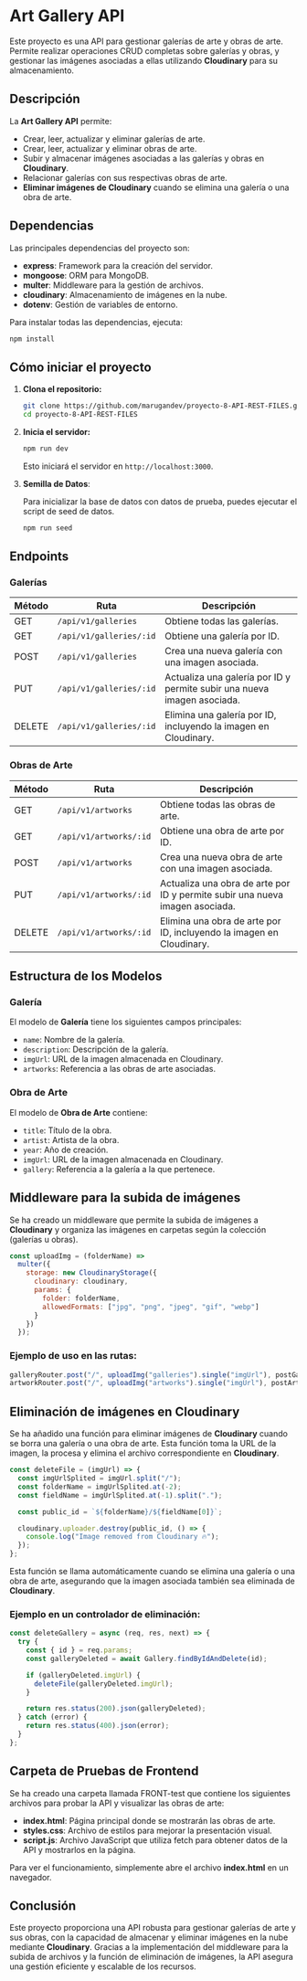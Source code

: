 # Art Gallery API

Este proyecto es una API para gestionar galerías de arte y obras de arte. Permite realizar operaciones CRUD completas sobre galerías y obras, y gestionar las imágenes asociadas a ellas utilizando **Cloudinary** para su almacenamiento.

## **Descripción**

La **Art Gallery API** permite:

- Crear, leer, actualizar y eliminar galerías de arte.
- Crear, leer, actualizar y eliminar obras de arte.
- Subir y almacenar imágenes asociadas a las galerías y obras en **Cloudinary**.
- Relacionar galerías con sus respectivas obras de arte.
- **Eliminar imágenes de Cloudinary** cuando se elimina una galería o una obra de arte.

## **Dependencias**

Las principales dependencias del proyecto son:

- **express**: Framework para la creación del servidor.
- **mongoose**: ORM para MongoDB.
- **multer**: Middleware para la gestión de archivos.
- **cloudinary**: Almacenamiento de imágenes en la nube.
- **dotenv**: Gestión de variables de entorno.

Para instalar todas las dependencias, ejecuta:

```bash
npm install
```

## **Cómo iniciar el proyecto**

1. **Clona el repositorio:**

   ```bash
   git clone https://github.com/marugandev/proyecto-8-API-REST-FILES.git
   cd proyecto-8-API-REST-FILES
   ```

2. **Inicia el servidor:**

   ```bash
   npm run dev
   ```

   Esto iniciará el servidor en `http://localhost:3000`.

3. **Semilla de Datos**:

   Para inicializar la base de datos con datos de prueba, puedes ejecutar el script de seed de datos.

   ```bash
   npm run seed
   ```

## **Endpoints**

### **Galerías**

| Método | Ruta                    | Descripción                                                             |
| ------ | ----------------------- | ----------------------------------------------------------------------- |
| GET    | `/api/v1/galleries`     | Obtiene todas las galerías.                                             |
| GET    | `/api/v1/galleries/:id` | Obtiene una galería por ID.                                             |
| POST   | `/api/v1/galleries`     | Crea una nueva galería con una imagen asociada.                         |
| PUT    | `/api/v1/galleries/:id` | Actualiza una galería por ID y permite subir una nueva imagen asociada. |
| DELETE | `/api/v1/galleries/:id` | Elimina una galería por ID, incluyendo la imagen en Cloudinary.         |

### **Obras de Arte**

| Método | Ruta                   | Descripción                                                                  |
| ------ | ---------------------- | ---------------------------------------------------------------------------- |
| GET    | `/api/v1/artworks`     | Obtiene todas las obras de arte.                                             |
| GET    | `/api/v1/artworks/:id` | Obtiene una obra de arte por ID.                                             |
| POST   | `/api/v1/artworks`     | Crea una nueva obra de arte con una imagen asociada.                         |
| PUT    | `/api/v1/artworks/:id` | Actualiza una obra de arte por ID y permite subir una nueva imagen asociada. |
| DELETE | `/api/v1/artworks/:id` | Elimina una obra de arte por ID, incluyendo la imagen en Cloudinary.         |

## **Estructura de los Modelos**

### **Galería**

El modelo de **Galería** tiene los siguientes campos principales:

- `name`: Nombre de la galería.
- `description`: Descripción de la galería.
- `imgUrl`: URL de la imagen almacenada en Cloudinary.
- `artworks`: Referencia a las obras de arte asociadas.

### **Obra de Arte**

El modelo de **Obra de Arte** contiene:

- `title`: Título de la obra.
- `artist`: Artista de la obra.
- `year`: Año de creación.
- `imgUrl`: URL de la imagen almacenada en Cloudinary.
- `gallery`: Referencia a la galería a la que pertenece.

## **Middleware para la subida de imágenes**

Se ha creado un middleware que permite la subida de imágenes a **Cloudinary** y organiza las imágenes en carpetas según la colección (galerías u obras).

```javascript
const uploadImg = (folderName) =>
  multer({
    storage: new CloudinaryStorage({
      cloudinary: cloudinary,
      params: {
        folder: folderName,
        allowedFormats: ["jpg", "png", "jpeg", "gif", "webp"]
      }
    })
  });
```

### Ejemplo de uso en las rutas:

```javascript
galleryRouter.post("/", uploadImg("galleries").single("imgUrl"), postGallery);
artworkRouter.post("/", uploadImg("artworks").single("imgUrl"), postArtwork);
```

## **Eliminación de imágenes en Cloudinary**

Se ha añadido una función para eliminar imágenes de **Cloudinary** cuando se borra una galería o una obra de arte. Esta función toma la URL de la imagen, la procesa y elimina el archivo correspondiente en **Cloudinary**.

```javascript
const deleteFile = (imgUrl) => {
  const imgUrlSplited = imgUrl.split("/");
  const folderName = imgUrlSplited.at(-2);
  const fieldName = imgUrlSplited.at(-1).split(".");

  const public_id = `${folderName}/${fieldName[0]}`;

  cloudinary.uploader.destroy(public_id, () => {
    console.log("Image removed from Cloudinary 🔥");
  });
};
```

Esta función se llama automáticamente cuando se elimina una galería o una obra de arte, asegurando que la imagen asociada también sea eliminada de **Cloudinary**.

### Ejemplo en un controlador de eliminación:

```javascript
const deleteGallery = async (req, res, next) => {
  try {
    const { id } = req.params;
    const galleryDeleted = await Gallery.findByIdAndDelete(id);

    if (galleryDeleted.imgUrl) {
      deleteFile(galleryDeleted.imgUrl);
    }

    return res.status(200).json(galleryDeleted);
  } catch (error) {
    return res.status(400).json(error);
  }
};
```

## **Carpeta de Pruebas de Frontend**

Se ha creado una carpeta llamada FRONT-test que contiene los siguientes archivos para probar la API y visualizar las obras de arte:

- **index.html**: Página principal donde se mostrarán las obras de arte.
- **styles.css**: Archivo de estilos para mejorar la presentación visual.
- **script.js**: Archivo JavaScript que utiliza fetch para obtener datos de la API y mostrarlos en la página.

Para ver el funcionamiento, simplemente abre el archivo **index.html** en un navegador.

## **Conclusión**

Este proyecto proporciona una API robusta para gestionar galerías de arte y sus obras, con la capacidad de almacenar y eliminar imágenes en la nube mediante **Cloudinary**. Gracias a la implementación del middleware para la subida de archivos y la función de eliminación de imágenes, la API asegura una gestión eficiente y escalable de los recursos.
